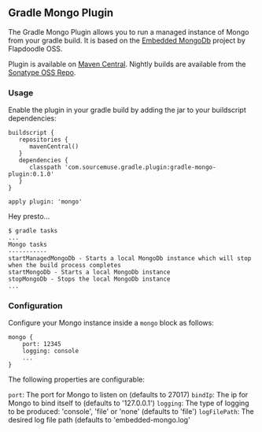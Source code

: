 ## Gradle Mongo Plugin ##

The Gradle Mongo Plugin allows you to run a managed instance of Mongo from your gradle build. It is based on the [Embedded MongoDb](https://github.com/flapdoodle-oss/de.flapdoodle.embed.mongo) project by Flapdoodle OSS.

Plugin is available on [Maven Central](http://search.maven.org/#search%7Cga%7C1%7Ca%3A%22gradle-mongo-plugin%22). Nightly builds are available from the [Sonatype OSS Repo](https://oss.sonatype.org/content/repositories/snapshots/com/sourcemuse/gradle/plugin/gradle-mongo-plugin/).

### Usage ###

Enable the plugin in your gradle build by adding the jar to your buildscript dependencies:

```
buildscript {
   repositories {
      mavenCentral()
   }
   dependencies {
      classpath 'com.sourcemuse.gradle.plugin:gradle-mongo-plugin:0.1.0'
   }
}

apply plugin: 'mongo'
```

Hey presto...

```
$ gradle tasks
...
Mongo tasks
-----------
startManagedMongoDb - Starts a local MongoDb instance which will stop when the build process completes
startMongoDb - Starts a local MongoDb instance
stopMongoDb - Stops the local MongoDb instance
...
```

### Configuration ###

Configure your Mongo instance inside a ```mongo``` block as follows:

```
mongo {
    port: 12345
    logging: console
    ...
}
```

The following properties are configurable:

```port```: The port for Mongo to listen on (defaults to 27017)
```bindIp```: The ip for Mongo to bind itself to (defaults to '127.0.0.1')
```logging```: The type of logging to be produced: 'console', 'file' or 'none' (defaults to 'file')
```logFilePath```: The desired log file path (defaults to 'embedded-mongo.log'

